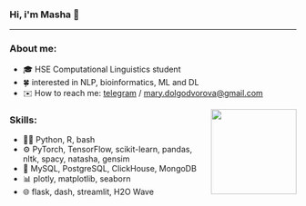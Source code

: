 ### Hi, i'm Masha 👋 
---
### About me:
- 🎓 HSE Computational Linguistics student  
- 🍀 interested in NLP, bioinformatics, ML and DL
- ✉️ How to reach me: [telegram](https://t.me/knapweedss) / mary.dolgodvorova@gmail.com

<img src="https://media.giphy.com/media/11FMB3s2TTlPwc/giphy.gif" width="150" height="150" align="right" />

### Skills:
- 👩‍💻 Python, R, bash
- ⚙️ PyTorch, TensorFlow, scikit-learn, pandas, nltk, spacy, natasha, gensim
- 📀 MySQL, PostgreSQL, ClickHouse, MongoDB
- 📊 plotly, matplotlib, seaborn
- 🌐 flask, dash, streamlit, H2O Wave 
